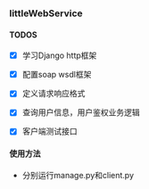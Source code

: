 ### littleWebService

#### TODOS

- [x] 学习Django http框架
- [x] 配置soap wsdl框架
- [x] 定义请求响应格式
- [x] 查询用户信息，用户鉴权业务逻辑
- [x] 客户端测试接口


#### 使用方法
- 分别运行manage.py和client.py
